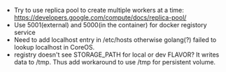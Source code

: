 - Try to use replica pool to create multiple workers at a time: https://developers.google.com/compute/docs/replica-pool/
- Use 5001(external) and 5000(in the container) for docker registory service
- Need to add localhost entry in /etc/hosts otherwise golang(?) failed to lookup localhost in CoreOS.
- registry doesn't see STORAGE_PATH for local or dev FLAVOR? It writes data to /tmp. Thus add workaround to use /tmp for persistent volume. 
